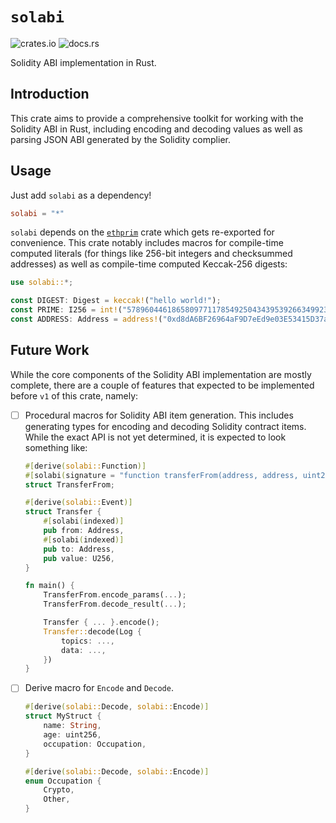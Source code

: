 # `solabi`

![crates.io](https://img.shields.io/crates/v/solabi)
![docs.rs](https://img.shields.io/docsrs/solabi)

Solidity ABI implementation in Rust.

## Introduction

This crate aims to provide a comprehensive toolkit for working with the Solidity
ABI in Rust, including encoding and decoding values as well as parsing JSON ABI
generated by the Solidity complier.

## Usage

Just add `solabi` as a dependency!

```toml
solabi = "*"
```

`solabi` depends on the [`ethprim`](https://docs.rs/ethprim) crate which gets
re-exported for convenience. This crate notably includes macros for compile-time
computed literals (for things like 256-bit integers and checksummed addresses)
as well as compile-time computed Keccak-256 digests:

```rust
use solabi::*;

const DIGEST: Digest = keccak!("hello world!");
const PRIME: I256 = int!("57896044618658097711785492504343953926634992332820282019728792003956564819949");
const ADDRESS: Address = address!("0xd8dA6BF26964aF9D7eEd9e03E53415D37aA96045");
```

## Future Work

While the core components of the Solidity ABI implementation are mostly
complete, there are a couple of features that expected to be implemented before
`v1` of this crate, namely:

- [ ] Procedural macros for Solidity ABI item generation. This includes
      generating types for encoding and decoding Solidity contract items. While
      the exact API is not yet determined, it is expected to look something
      like:
  ```rust
  #[derive(solabi::Function)]
  #[solabi(signature = "function transferFrom(address, address, uint256) returns (bool)")]
  struct TransferFrom;

  #[derive(solabi::Event)]
  struct Transfer {
      #[solabi(indexed)]
      pub from: Address,
      #[solabi(indexed)]
      pub to: Address,
      pub value: U256,
  }

  fn main() {
      TransferFrom.encode_params(...);
      TransferFrom.decode_result(...);

      Transfer { ... }.encode();
      Transfer::decode(Log {
          topics: ...,
          data: ...,
      })
  }
  ```
- [ ] Derive macro for `Encode` and `Decode`.
  ```rust
  #[derive(solabi::Decode, solabi::Encode)]
  struct MyStruct {
      name: String,
      age: uint256,
      occupation: Occupation,
  }

  #[derive(solabi::Decode, solabi::Encode)]
  enum Occupation {
      Crypto,
      Other,
  }
  ```
